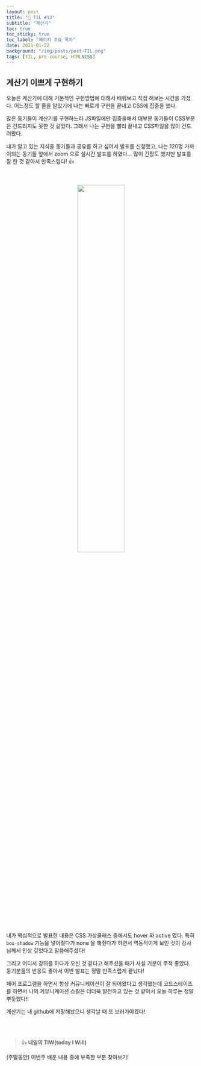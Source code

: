 ```yaml
---
layout: post
title: "📅 TIL #13"
subtitle: "계산기"
toc: true
toc_sticky: true
toc_label: "페이지 주요 목차"
date: 2021-01-22
background: "/img/posts/post-TIL.png"
tags: [TIL, pre-course, HTML&CSS]
---
```

## 계산기 이쁘게 구현하기

오늘은 계산기에 대해 기본적인 구현방법에 대해서 배워보고 직접 해보는 시간을 가졌다. 어느정도 할 줄을 알았기에 나는 빠르게 구현을 끝내고 CSS에 집중을 했다.
<br/>

많은 동기들이 계산기를 구현하느라 JS파일에만 집중을해서 대부분 동기들이 CSS부분은 건드리지도 못한 것 같았다. 그래서 나는 구현을 빨리 끝내고 CSS파일을 많이 건드려봤다.

내가 알고 있는 지식을 동기들과 공유를 하고 싶어서 발표를 신청했고,
나는 120명 가까이되는 동기들 앞에서 zoom 으로 실시간 발표를 하였다...
많이 긴장도 했지만 발표를 잘 한 것 같아서 만족스럽다! 👍

<br/>
<br/>

<center><img src="https://user-images.githubusercontent.com/75570915/105506902-ea317580-5d0d-11eb-8328-9614da1ee957.gif" width="50%" height="50%">
</center>

<br/>

내가 핵심적으로 발표한 내용은 CSS 가상클래스 중에서도 hover 와 active 였다.
특히 `box-shadow` 기능을 넣어줬다가 none 을 해줬다가 하면서 역동적이게 보인 것이
강사님께서 인상 깊었다고 말씀해주셨다!
<br/>

그리고 어디서 강의를 하다가 오신 것 같다고 해주셨을 때가 사실 기분이 무척 좋았다.
동기분들의 반응도 좋아서 이번 발표는 정말 만족스럽게 끝났다!
<br/>

페어 프로그램을 하면서 항상 커뮤니케이션이 잘 되어왔다고 생각했는데
코드스테이츠를 하면서 나의 커뮤니케이션 스킬은 더더욱 발전하고 있는 것 같아서 오늘 하루는 정말 뿌듯했다!!

계산기는 내 github에 저장해놨으니 생각날 때 또 보러가야겠다!

<br/>
<br/>

> 👍 **내일의 TIW(today I Will)**

(주말동안) 이번주 배운 내용 중에 부족한 부분 찾아보기!
